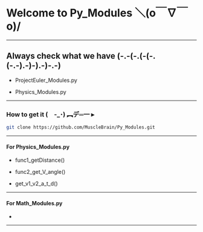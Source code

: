 # Welcome to Py_Modules   ＼(o￣∇￣o)/

------------------

## Always check what we have   (-.-(-.(-(-.(-.-).-)-).-)-.-)

* ProjectEuler_Modules.py

* Physics_Modules.py

------------------

### How to get it   (　-_･) ︻デ═一  ▸

```bash
git clone https://github.com/MuscleBrain/Py_Modules.git
```

------------------

#### For Physics_Modules.py

* func1_getDistance()

* func2_get_V_angle()

* get_v1_v2_a_t_d()

------------------

#### For Math_Modules.py

* 

------------------


